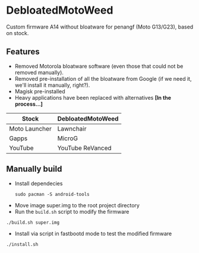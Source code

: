 # DebloatedMotoWeed
Custom firmware A14 without bloatware for penangf (Moto G13/G23), based on stock.

## Features
- Removed Motorola bloatware software (even those that could not be removed manually).
- Removed pre-installation of all the bloatware from Google (if we need it, we'll install it manually, right?).
- Magisk pre-installed
- Heavy applications have been replaced with alternatives **[In the process...]**

| Stock | DebloatedMotoWeed  |
| ----- | ------------------ |
| Moto Launcher | Lawnchair  |
| Gapps | MicroG             |
| YouTube | YouTube ReVanced |

## Manually build
- Install dependecies
  ```shell
  sudo pacman -S android-tools
  ```
- Move image super.img to the root project directory
- Run the ```build.sh``` script to modify the firmware 
```shell
./build.sh super.img
```
- Install via script in fastbootd mode to test the modified firmware
```shell
./install.sh
```
